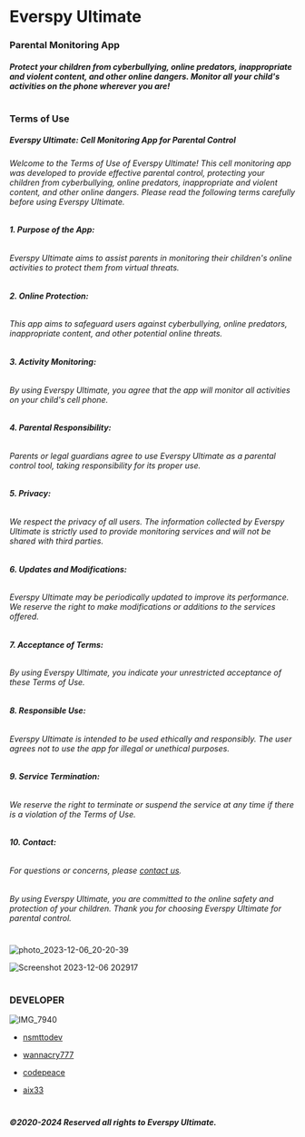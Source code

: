

# Everspy Ultimate
### Parental Monitoring App
##### Protect your children from cyberbullying, online predators, inappropriate and violent content, and other online dangers. Monitor all your child's activities on the phone wherever you are!

#

### Terms of Use
##### Everspy Ultimate: Cell Monitoring App for Parental Control

  

###### Welcome to the Terms of Use of Everspy Ultimate! This cell monitoring app was developed to provide effective parental control, protecting your children from cyberbullying, online predators, inappropriate and violent content, and other online dangers. Please read the following terms carefully before using Everspy Ultimate.

  

###### **1. Purpose of the App:**

###### Everspy Ultimate aims to assist parents in monitoring their children's online activities to protect them from virtual threats.

  

###### **2. Online Protection:**

###### This app aims to safeguard users against cyberbullying, online predators, inappropriate content, and other potential online threats.

  

###### **3. Activity Monitoring:**

###### By using Everspy Ultimate, you agree that the app will monitor all activities on your child's cell phone.

  

###### **4. Parental Responsibility:**

###### Parents or legal guardians agree to use Everspy Ultimate as a parental control tool, taking responsibility for its proper use.

  

###### **5. Privacy:**

###### We respect the privacy of all users. The information collected by Everspy Ultimate is strictly used to provide monitoring services and will not be shared with third parties.

  

###### **6. Updates and Modifications:**

###### Everspy Ultimate may be periodically updated to improve its performance. We reserve the right to make modifications or additions to the services offered.

  

###### **7. Acceptance of Terms:**

###### By using Everspy Ultimate, you indicate your unrestricted acceptance of these Terms of Use.

  

###### **8. Responsible Use:**

###### Everspy Ultimate is intended to be used ethically and responsibly. The user agrees not to use the app for illegal or unethical purposes.

  

###### **9. Service Termination:**

###### We reserve the right to terminate or suspend the service at any time if there is a violation of the Terms of Use.

  

###### **10. Contact:**

###### For questions or concerns, please [contact us](https://t.me/nsmttodev).

  

###### By using Everspy Ultimate, you are committed to the online safety and protection of your children. Thank you for choosing Everspy Ultimate for parental control.
#
![photo_2023-12-06_20-20-39](https://github.com/nsmttodev8/EverspyUltimate/assets/153156016/4a3d6eed-b891-4d23-a602-74505f684cd6)

![Screenshot 2023-12-06 202917](https://github.com/nsmttodev8/EverspyUltimate/assets/153156016/eae59cf4-901f-4f68-9b0f-53d9c3f9c399)
#
### **DEVELOPER**

![IMG_7940](https://github.com/nsmttodev8/EverspyUltimate/assets/153156016/3c4388a4-a4b5-4bf3-a358-aa1cbf8367b7)

- [nsmttodev](https://t.me/nsmttodev)

- [wannacry777](https://t.me/wannacry777)

- [codepeace](https://t.me/codepeace)

- [aix33](https://t.me/aix33)

#

#




  
##### ©2020-2024 Reserved all rights to Everspy Ultimate.
